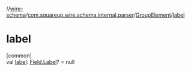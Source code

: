 //[wire-schema](../../../index.md)/[com.squareup.wire.schema.internal.parser](../index.md)/[GroupElement](index.md)/[label](label.md)

# label

[common]\
val [label](label.md): [Field.Label](../../com.squareup.wire.schema/-field/-label/index.md)? = null

